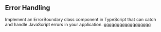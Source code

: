 ## Error Handling

Implement an ErrorBoundary class component in TypeScript that can catch and handle JavaScript errors in your application.
gggggggggggggggggg
